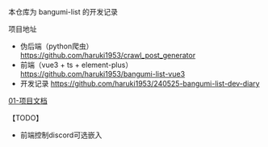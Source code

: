 本仓库为 bangumi-list 的开发记录

项目地址
- 伪后端（python爬虫）
	https://github.com/haruki1953/crawl_post_generator
- 前端（vue3 + ts + element-plus）
	https://github.com/haruki1953/bangumi-list-vue3
- 开发记录
	https://github.com/haruki1953/240525-bangumi-list-dev-diary

[01-项目文档](01-项目文档.md)

【TODO】
- 前端控制discord可选嵌入
